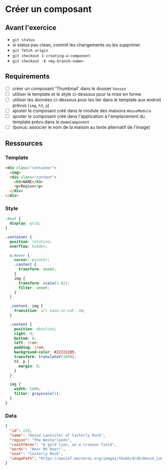 # Créer un composant

## Avant l'exercice

- `git status`
- si status pas clean, commit les changements ou les supprimer
- `git fetch origin`
- `git checkout 1-creating-a-component`
- `git checkout -b <my-branch-name>`

## Requirements

- [ ] créer un composant 'Thumbnail' dans le dossier `houses`
- [ ] utiliser le template et le style ci-dessous pour la mise en forme
- [ ] utiliser les données ci-dessous pour les lier dans le template aux endroit prévus (`img`, `h3`, `p`)
- [ ] ajouter le composant créé dans le module des maisons `HouseModule`
- [ ] ajouter le composant créé dans l'application à l'emplacement du template prévu dans le `HomeComponent`
- [ ] (bonus: associer le nom de la maison au texte alternatif de l'image)

## Ressources

### Template

```HTML
<div class="container">
  <img>
  <div class="content">
    <h3>NAME</h3>
    <p>Region</p>
  </div>
</div>
```

### Style

```SCSS
:host {
  display: grid;
}

.container {
  position: relative;
  overflow: hidden;

  &:hover {
    cursor: pointer;
    .content {
      transform: unset;
    }
    img {
      transform: scale(1.02);
      filter: unset;
    }
  }

  .content, img {
    transition: all ease-in-out .3s;
  }

  .content {
    position: absolute;
    right: 0;
    bottom: 0;
    left: 1rem;
    padding: 1rem;
    background-color: #22222285;
    transform: translateY(100%);
    h3, p {
      margin: 0;
    }
  }

  img {
    width: 100%;
    filter: grayscale(1);
  }
}
```

### Data

```JSON
{
  "id": 229,
  "name": "House Lannister of Casterly Rock",
  "region": "The Westerlands",
  "coatOfArms": "A gold lion, on a crimson field",
  "words": "Hear Me Roar!",
  "seat": "Casterly Rock",
  "imagePath": "https://awoiaf.westeros.org/images/thumb/d/d5/House_Lannister.svg/1200px-House_Lannister.svg.png"
}
```
